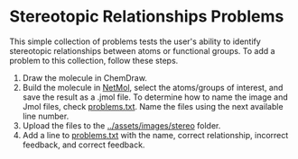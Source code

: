 # Stereotopic Relationships Problems
This simple collection of problems tests the user's ability to identify stereotopic relationships between atoms or functional groups. To add a problem to this collection, follow these steps.

1. Draw the molecule in ChemDraw.
2. Build the molecule in [NetMol](http://www.metallacycle.com/play/netmol/jmol?use=java), select the atoms/groups of interest, and save the result as a .jmol file. To determine how to name the image and Jmol files, check [problems.txt](http://www.metallacycle.com/play/coursera/stereo/problems.txt). Name the files using the next available line number.
3. Upload the files to the [../assets/images/stereo](http://www.metallacycle.com/play/coursera/assets/images/stereo/) folder.
4. Add a line to [problems.txt](http://www.metallacycle.com/play/coursera/stereo/problems.txt) with the name, correct relationship, incorrect feedback, and correct feedback.